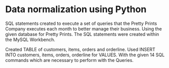 # Data normalization using Python

SQL statements created to execute a set of queries that the Pretty Prints Company executes each month to better manage their business. Using the given database for Pretty Prints. The SQL statements were created within the MySQL Workbench. 

Created TABLE of customers, items, orders and orderline. Used INSERT INTO customers, items, orders, orderline for VALUES.
With the given 14 SQL commands which are necessary to perform with the Queries.
